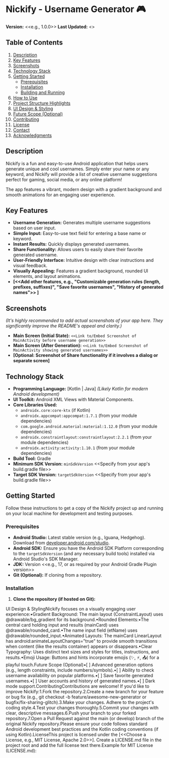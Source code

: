# Nickify - Username Generator 🎮

**Version:** <<e.g., 1.0.0>>
**Last Updated:** <<YYYY-MM-DD>>

## Table of Contents

1.  [Description](#description)
2.  [Key Features](#key-features)
3.  [Screenshots](#screenshots)
4.  [Technology Stack](#technology-stack)
5.  [Getting Started](#getting-started)
    *   [Prerequisites](#prerequisites)
    *   [Installation](#installation)
    *   [Building and Running](#building-and-running)
6.  [How to Use](#how-to-use)
7.  [Project Structure Highlights](#project-structure-highlights)
8.  [UI Design & Styling](#ui-design--styling)
9.  [Future Scope (Optional)](#future-scope-optional)
10. [Contributing](#contributing)
11. [License](#license)
12. [Contact](#contact)
13. [Acknowledgments](#acknowledgments)

## Description

Nickify is a fun and easy-to-use Android application that helps users generate unique and cool usernames. Simply enter your name or any keyword, and Nickify will provide a list of creative username suggestions perfect for gaming, social media, or any online platform!

The app features a vibrant, modern design with a gradient background and smooth animations for an engaging user experience.

## Key Features

*   **Username Generation:** Generates multiple username suggestions based on user input.
*   **Simple Input:** Easy-to-use text field for entering a base name or keyword.
*   **Instant Results:** Quickly displays generated usernames.
*   **Share Functionality:** Allows users to easily share their favorite generated username.
*   **User-Friendly Interface:** Intuitive design with clear instructions and visual feedback.
*   **Visually Appealing:** Features a gradient background, rounded UI elements, and layout animations.
*   **[<<Add other features, e.g., "Customizable generation rules (length, prefixes, suffixes)", "Save favorite usernames", "History of generated names">> ]**

## Screenshots

*(It's highly recommended to add actual screenshots of your app here. They significantly improve the README's appeal and clarity.)*

*   **Main Screen (Initial State):**
    `<<Link to/Embed Screenshot of MainActivity before username generation>>`
*   **Main Screen (After Generation):**
    `<<Link to/Embed Screenshot of MainActivity showing generated usernames>>`
*   **[Optional: Screenshot of Share functionality if it involves a dialog or separate screen]**

## Technology Stack

*   **Programming Language:** [Kotlin | Java] *(Likely Kotlin for modern Android development)*
*   **UI Toolkit:** Android XML Views with Material Components.
*   **Core Libraries Used:**
    *   `androidx.core:core-ktx` (if Kotlin)
    *   `androidx.appcompat:appcompat:1.7.1` (from your module dependencies)
    *   `com.google.android.material:material:1.12.0` (from your module dependencies)
    *   `androidx.constraintlayout:constraintlayout:2.2.1` (from your module dependencies)
    *   `androidx.activity:activity:1.10.1` (from your module dependencies)
*   **Build Tool:** Gradle
*   **Minimum SDK Version:** `minSdkVersion` <<Specify from your app's build.gradle file>>
*   **Target SDK Version:** `targetSdkVersion` <<Specify from your app's build.gradle file>>

## Getting Started

Follow these instructions to get a copy of the Nickify project up and running on your local machine for development and testing purposes.

### Prerequisites

*   **Android Studio:** Latest stable version (e.g., Iguana, Hedgehog). Download from [developer.android.com/studio](https://developer.android.com/studio).
*   **Android SDK:** Ensure you have the Android SDK Platform corresponding to the `targetSdkVersion` (and any necessary build tools) installed via Android Studio's SDK Manager.
*   **JDK:** Version <<e.g., 17, or as required by your Android Gradle Plugin version>>
*   **Git (Optional):** If cloning from a repository.

### Installation

1.  **Clone the repository (if hosted on Git):**
    





UI Design & StylingNickify focuses on a visually engaging user experience:•Gradient Background: The main layout (ConstraintLayout) uses @drawable/bg_gradient for its background.•Rounded Elements:•The central card holding input and results (mainCard) uses @drawable/rounded_card.•The name input field (etName) uses @drawable/rounded_input.•Animated Layouts: The mainCard LinearLayout has android:animateLayoutChanges="true" to provide smooth transitions when content (like the results container) appears or disappears.•Clear Typography: Uses distinct text sizes and styles for titles, instructions, and results.•Emoji Usage: Buttons and hints incorporate emojis (✨, ⚡, 📤) for a playful touch.Future Scope (Optional)•[ ] Advanced generation options (e.g., length constraints, include numbers/symbols).•[ ] Ability to check username availability on popular platforms.•[ ] Save favorite generated usernames.•[ ] User accounts and history of generated names.•[ ] Dark mode support.ContributingContributions are welcome! If you'd like to improve Nickify:1.Fork the repository.2.Create a new branch for your feature or bug fix (e.g., git checkout -b feature/awesome-new-generator or bugfix/fix-sharing-glitch).3.Make your changes. Adhere to the project's coding style.4.Test your changes thoroughly.5.Commit your changes with clear, descriptive messages.6.Push your branch to your forked repository.7.Open a Pull Request against the main (or develop) branch of the original Nickify repository.Please ensure your code follows standard Android development best practices and the Kotlin coding conventions (if using Kotlin).LicenseThis project is licensed under the [<<Choose a License, e.g., MIT License, Apache 2.0>>]. Create a LICENSE.md file in the project root and add the full license text there.Example for MIT License (LICENSE.md):
